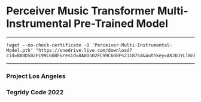 # Perceiver Music Transformer Multi-Instrumental Pre-Trained Model

***
```
!wget --no-check-certificate -O 'Perceiver-Multi-Instrumental-Model.pth' "https://onedrive.live.com/download?cid=8A0D502FC99C608F&resid=8A0D502FC99C608F%2118754&authkey=AKJDJYLlRnEpBuU"
```
***

### Project Los Angeles
### Tegridy Code 2022
